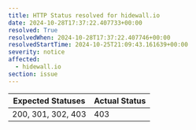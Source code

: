```yaml
---
title: HTTP Status resolved for hidewall.io
date: 2024-10-28T17:37:22.407733+00:00
resolved: True
resolvedWhen: 2024-10-28T17:37:22.407746+00:00
resolvedStartTime: 2024-10-25T21:09:43.161639+00:00
severity: notice
affected:
  - hidewall.io
section: issue
---
```


| Expected Statuses | Actual Status  |
|-------------------|----------------|
| 200, 301, 302, 403 | 403 |
